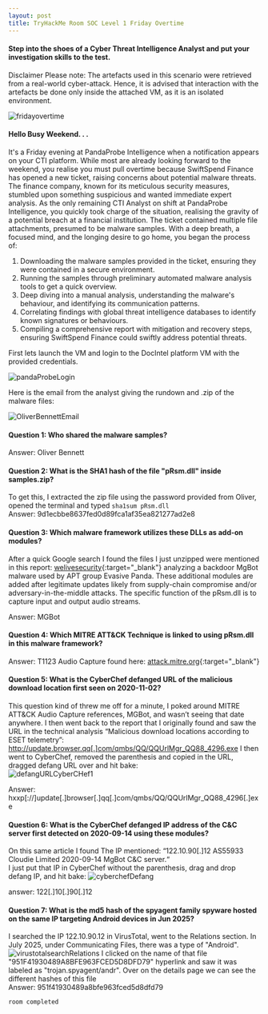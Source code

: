 ```yaml
---
layout: post
title: TryHackMe Room SOC Level 1 Friday Overtime
---
```


#### Step into the shoes of a Cyber Threat Intelligence Analyst and put your investigation skills to the test.

Disclaimer
Please note: The artefacts used in this scenario were retrieved from a real-world cyber-attack. Hence, it is advised that interaction with the artefacts be done only inside the attached VM, as it is an isolated environment.

![fridayovertime]({{site.baseurl}}/assets/images/FridayOvertime/fridayovertime.png)

#### Hello Busy Weekend. . .
It's a Friday evening at PandaProbe Intelligence when a notification appears on your CTI platform. While most are already looking forward to the weekend, you realise you must pull overtime because SwiftSpend Finance has opened a new ticket, raising concerns about potential malware threats. The finance company, known for its meticulous security measures, stumbled upon something suspicious and wanted immediate expert analysis.
As the only remaining CTI Analyst on shift at PandaProbe Intelligence, you quickly took charge of the situation, realising the gravity of a potential breach at a financial institution. The ticket contained multiple file attachments, presumed to be malware samples.
With a deep breath, a focused mind, and the longing desire to go home, you began the process of: <br>
1. Downloading the malware samples provided in the ticket, ensuring they were contained in a secure environment.
2. Running the samples through preliminary automated malware analysis tools to get a quick overview.
3. Deep diving into a manual analysis, understanding the malware's behaviour, and identifying its communication patterns.
4. Correlating findings with global threat intelligence databases to identify known signatures or behaviours.
5. Compiling a comprehensive report with mitigation and recovery steps, ensuring SwiftSpend Finance could swiftly address potential threats.

First lets launch the VM and login to the DocIntel platform VM with the provided credentials. <br>

![pandaProbeLogin]({{site.baseurl}}/assets/images/FridayOvertime/pandaprobeLogin.png)

Here is the email from the analyst giving the rundown and .zip of the malware files:

![OliverBennettEmail]({{site.baseurl}}/assets/images/FridayOvertime/olverBennettEmail.png)

#### Question 1: Who shared the malware samples?
Answer: Oliver Bennett

#### Question 2: What is the SHA1 hash of the file "pRsm.dll" inside samples.zip?
To get this, I extracted the zip file using the password provided from Oliver, opened the terminal and typed `sha1sum pRsm.dll`<br>
Answer: 9d1ecbbe8637fed0d89fca1af35ea821277ad2e8

#### Question 3: Which malware framework utilizes these DLLs as add-on modules?
After a quick Google search I found the files I just unzipped were mentioned in this report: [welivesecurity](https://www.welivesecurity.com/2023/04/26/evasive-panda-apt-group-malware-updates-popular-chinese-software/){:target="_blank"} analyzing a backdoor MgBot malware used by APT group Evasive Panda. These additional modules are added after legitimate updates likely from supply-chain compromise and/or adversary-in-the-middle attacks.  The specific function of the pRsm.dll is to capture input and output audio streams.

Answer: MGBot

#### Question 4:  Which MITRE ATT&CK Technique is linked to using pRsm.dll in this malware framework?
Answer: T1123 Audio Capture found here: [attack.mitre.org](https://attack.mitre.org/versions/v12/techniques/T1123/){:target="_blank"}

#### Question 5: What is the CyberChef defanged URL of the malicious download location first seen on 2020-11-02?
This question kind of threw me off for a minute, I poked around  MITRE ATT&CK Audio Capture references, MGBot, and wasn’t seeing that date anywhere.  I then went back to the report that I originally found and saw the URL in the technical analysis “Malicious download locations according to ESET telemetry”: http://update.browser.qq[.]com/qmbs/QQ/QQUrlMgr_QQ88_4296.exe I then went to CyberChef, removed the parenthesis and copied in the URL, dragged defang URL over and hit bake: <br>
![defangURLCyberCHef1]({{site.baseurl}}/assets/images/FridayOvertime/defangURLCyberCHef1.png)

Answer: hxxp[://]update[.]browser[.]qq[.]com/qmbs/QQ/QQUrlMgr_QQ88_4296[.]exe

#### Question 6: What is the CyberChef defanged IP address of the C&C server first detected on 2020-09-14 using these modules?

On this same article I found The IP mentioned: “122.10.90[.]12 AS55933 Cloudie Limited 2020-09-14 MgBot C&C server.“ <br>
I just put that IP in CyberChef without the parenthesis, drag and drop defang IP, and hit bake:
![cyberchefDefang]({{site.baseurl}}/assets/images/FridayOvertime/cyberchefDefang.png)

answer: 122[.]10[.]90[.]12

#### Question 7: What is the md5 hash of the spyagent family spyware hosted on the same IP targeting Android devices in Jun 2025?

I searched the IP 122.10.90.12 in VirusTotal, went to the Relations section. In July 2025, under Communicating Files, there was a type of "Android". <br>
![virustotalsearchRelations]({{site.baseurl}}/assets/images/FridayOvertime/virustotalsearchRelations.png)
 I clicked on the name of that file "951F41930489A8BFE963FCED5D8DFD79" hyperlink and saw it was labeled as "trojan.spyagent/andr". Over on the details page we can see the different hashes of this file <br>
Answer: 951f41930489a8bfe963fced5d8dfd79

`room completed`
